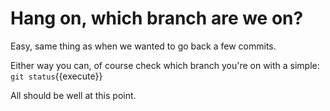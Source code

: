 # Hang on, which branch are we on?

Easy, same thing as when we wanted to go back a few commits.

Either way you can, of course check which branch you're on with a simple: `git status`{{execute}}

All should be well at this point. 